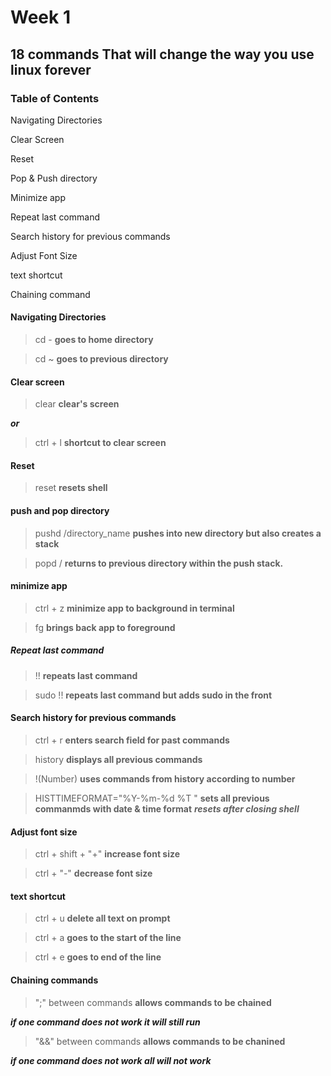 # Week 1

## 18 commands That will change the way you use linux forever

### Table of Contents
Navigating Directories

Clear Screen

Reset

Pop & Push directory

Minimize app 

Repeat last command 

Search history for previous commands

Adjust Font Size

text shortcut

Chaining command


#### Navigating Directories

> cd -
**goes to home directory**

>cd ~
**goes to previous directory**

#### Clear screen

> clear
**clear's screen**

***or***

> ctrl + l
**shortcut to clear screen**

#### Reset

> reset
**resets shell**

#### push and pop directory

> pushd /directory_name
**pushes into new directory but also creates a stack**

>popd /
**returns to previous directory within the push stack.**

#### minimize app

> ctrl + z
**minimize app to background in terminal** 

> fg
**brings back app to foreground**

##### Repeat last command
> !! 
**repeats last command**

> sudo !!
**repeats last command but adds sudo in the front**

#### Search history for previous commands

> ctrl + r
**enters search field for past commands**

> history
**displays all previous commands**
 
> !(Number)
**uses commands from history according to number**

> HISTTIMEFORMAT="%Y-%m-%d %T "
**sets all previous commanmds with date & time format**
***resets after closing shell***

#### Adjust font size

> ctrl + shift + "+"
**increase font size**

> ctrl + "-"
**decrease font size**

#### text shortcut

> ctrl + u
**delete all text on prompt**

> ctrl + a
**goes to the start of the line**

> ctrl + e
**goes to end of the line**

#### Chaining commands
> ";" between commands
**allows commands to be chained**

***if one command does not work it will still run***

> "&&" between commands
**allows commands to be chanined**

***if one command does not work all will not work***

